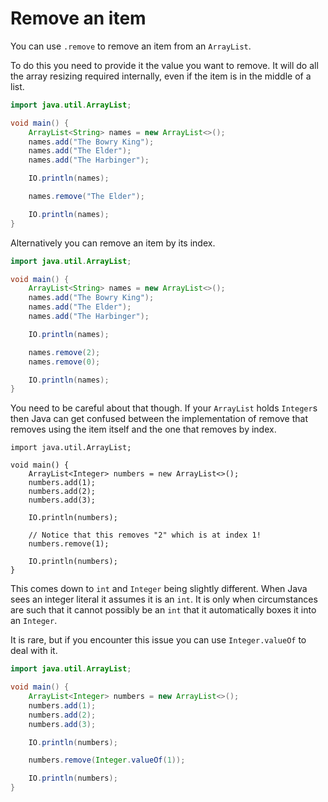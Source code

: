 # Remove an item

You can use `.remove` to remove an item
from an `ArrayList`.

To do this you need to provide it the value you want to remove.
It will do all the array resizing required internally, even
if the item is in the middle of a list.

```java
import java.util.ArrayList;

void main() {
    ArrayList<String> names = new ArrayList<>();
    names.add("The Bowry King");
    names.add("The Elder");
    names.add("The Harbinger");

    IO.println(names);

    names.remove("The Elder");

    IO.println(names);
}
```

Alternatively you can remove an item by its index.

```java
import java.util.ArrayList;

void main() {
    ArrayList<String> names = new ArrayList<>();
    names.add("The Bowry King");
    names.add("The Elder");
    names.add("The Harbinger");

    IO.println(names);

    names.remove(2);
    names.remove(0);

    IO.println(names);
}
```

You need to be careful about that though. If your `ArrayList` holds `Integer`s then
Java can get confused between the implementation of remove that removes using the item itself
and the one that removes by index.

```java,not_desired_behavior
import java.util.ArrayList;

void main() {
    ArrayList<Integer> numbers = new ArrayList<>();
    numbers.add(1);
    numbers.add(2);
    numbers.add(3);

    IO.println(numbers);

    // Notice that this removes "2" which is at index 1!
    numbers.remove(1);

    IO.println(numbers);
}
```

This comes down to `int` and `Integer` being slightly different. When Java
sees an integer literal it assumes it is an `int`. It is only when circumstances
are such that it cannot possibly be an `int` that it automatically boxes it 
into an `Integer`.

It is rare, but if you encounter this issue you can use `Integer.valueOf` to deal with it.

```java
import java.util.ArrayList;

void main() {
    ArrayList<Integer> numbers = new ArrayList<>();
    numbers.add(1);
    numbers.add(2);
    numbers.add(3);

    IO.println(numbers);

    numbers.remove(Integer.valueOf(1));

    IO.println(numbers);
}
```
